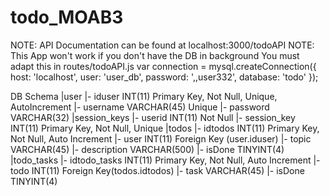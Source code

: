 # todo_MOAB3
NOTE: API Documentation can be found at localhost:3000/todoAPI
NOTE: This App won't work if you don't have the DB in background
You must adapt this in routes/todoAPI.js
var connection = mysql.createConnection({
    host: 'localhost',
    user: 'user_db',
    password: ',,user332',
    database: 'todo'
});

DB Schema
|user
|- iduser INT(11) Primary Key, Not Null, Unique, AutoIncrement
|- username VARCHAR(45) Unique
|- password VARCHAR(32)
|session_keys
|- userid INT(11) Not Null
|- session_key INT(11) Primary Key, Not Null, Unique
|todos
|- idtodos INT(11) Primary Key, Not Null, Auto Increment
|- user INT(11) Foreign Key (user.iduser)
|- topic VARCHAR(45)
|- description VARCHAR(500)
|- isDone TINYINT(4)
|todo_tasks
|- idtodo_tasks INT(11) Primary Key, Not Null, Auto Increment
|- todo INT(11) Foreign Key(todos.idtodos)
|- task VARCHAR(45)
|- isDone TINYINT(4)
